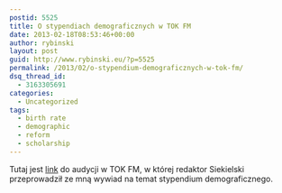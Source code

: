 ```yaml
---
postid: 5525
title: O stypendiach demograficznych w TOK FM
date: 2013-02-18T08:53:46+00:00
author: rybinski
layout: post
guid: http://www.rybinski.eu/?p=5525
permalink: /2013/02/o-stypendium-demograficznych-w-tok-fm/
dsq_thread_id:
  - 3163305691
categories:
  - Uncategorized
tags:
  - birth rate
  - demographic
  - reform
  - scholarship
---
```

Tutaj jest [link](http://t.co/zsJk1laE) do audycji w TOK FM, w której redaktor Siekielski przeprowadził ze mną wywiad na temat stypendium demograficznego.

 
